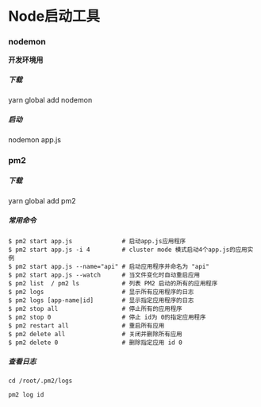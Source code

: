

# Node启动工具

### nodemon

**开发环境用**

##### 下载
yarn global add  nodemon

##### 启动
nodemon app.js

### pm2

##### 下载
yarn global add  pm2

##### 常用命令

```nginx
$ pm2 start app.js              # 启动app.js应用程序
$ pm2 start app.js -i 4         # cluster mode 模式启动4个app.js的应用实例    
$ pm2 start app.js --name="api" # 启动应用程序并命名为 "api"
$ pm2 start app.js --watch      # 当文件变化时自动重启应用
$ pm2 list  / pm2 ls            # 列表 PM2 启动的所有的应用程序
$ pm2 logs                      # 显示所有应用程序的日志
$ pm2 logs [app-name|id]        # 显示指定应用程序的日志
$ pm2 stop all                  # 停止所有的应用程序
$ pm2 stop 0                    # 停止 id为 0的指定应用程序
$ pm2 restart all               # 重启所有应用
$ pm2 delete all                # 关闭并删除所有应用
$ pm2 delete 0                  # 删除指定应用 id 0
```

##### 查看日志

```nginx
cd /root/.pm2/logs

pm2 log id
```


